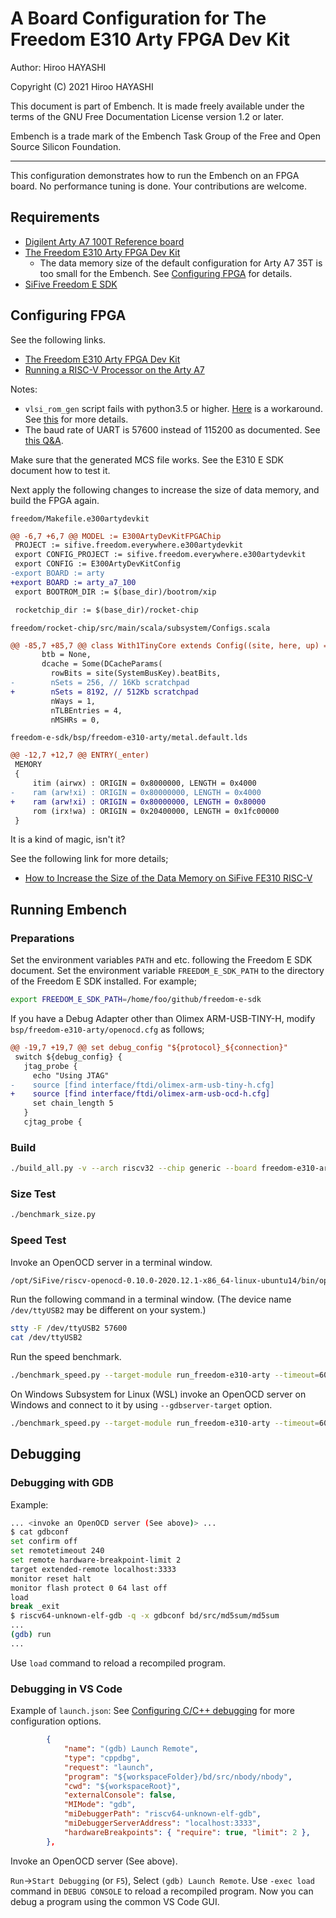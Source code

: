 # A Board Configuration for The Freedom E310 Arty FPGA Dev Kit

Author: Hiroo HAYASHI

Copyright (C) 2021 Hiroo HAYASHI

This document is part of Embench.
It is made freely available under the terms of the GNU Free Documentation
License version 1.2 or later.

Embench is a trade mark of the Embench Task Group of the Free and Open Source
Silicon Foundation.

***

This configuration demonstrates how to run the Embench on an FPGA board.
No performance tuning is done.  Your contributions are welcome.

## Requirements

- [Digilent Arty A7 100T Reference board](https://digilent.com/reference/programmable-logic/arty-a7/start)
- [The Freedom E310 Arty FPGA Dev Kit](https://github.com/sifive/freedom#freedom-e300-arty-fpga-dev-kit)
  - The data memory size of the default configuration for Arty A7 35T is too small for the Embench.
    See [Configuring FPGA](#FPGA) for details.
- [SiFive Freedom E SDK](https://github.com/sifive/freedom-e-sdk)

## Configuring FPGA

See the following links.

- [The Freedom E310 Arty FPGA Dev Kit](https://github.com/sifive/freedom#freedom-e300-arty-fpga-dev-kit)
- [Running a RISC-V Processor on the Arty A7](https://digilent.com/reference/programmable-logic/arty-a7/arty_a7_100_risc_v/start)

Notes:

- `vlsi_rom_gen` script fails with python3.5 or higher.
  [Here](https://github.com/hex-five/multizone-fpga/issues/9) is a workaround.
  See [this](https://github.com/chipsalliance/rocket-chip/issues/1991) for more details.
- The baud rate of UART is 57600 instead of 115200 as documented.
  See [this Q&A](https://forums.sifive.com/t/uploading-to-my-arty-board-not-working/323/21).

Make sure that the generated MCS file works. See the E310 E SDK document how to test it.

Next apply the following changes to increase the size of data memory, and build the FPGA again.

`freedom/Makefile.e300artydevkit`

```diff
@@ -6,7 +6,7 @@ MODEL := E300ArtyDevKitFPGAChip
 PROJECT := sifive.freedom.everywhere.e300artydevkit
 export CONFIG_PROJECT := sifive.freedom.everywhere.e300artydevkit
 export CONFIG := E300ArtyDevKitConfig
-export BOARD := arty
+export BOARD := arty_a7_100
 export BOOTROM_DIR := $(base_dir)/bootrom/xip

 rocketchip_dir := $(base_dir)/rocket-chip
```

`freedom/rocket-chip/src/main/scala/subsystem/Configs.scala`

```diff
@@ -85,7 +85,7 @@ class With1TinyCore extends Config((site, here, up) => {
       btb = None,
       dcache = Some(DCacheParams(
         rowBits = site(SystemBusKey).beatBits,
-        nSets = 256, // 16Kb scratchpad
+        nSets = 8192, // 512Kb scratchpad
         nWays = 1,
         nTLBEntries = 4,
         nMSHRs = 0,
```

`freedom-e-sdk/bsp/freedom-e310-arty/metal.default.lds`

```diff
@@ -12,7 +12,7 @@ ENTRY(_enter)
 MEMORY
 {
     itim (airwx) : ORIGIN = 0x8000000, LENGTH = 0x4000
-    ram (arw!xi) : ORIGIN = 0x80000000, LENGTH = 0x4000
+    ram (arw!xi) : ORIGIN = 0x80000000, LENGTH = 0x80000
     rom (irx!wa) : ORIGIN = 0x20400000, LENGTH = 0x1fc00000
 }

```

It is a kind of magic, isn't it?

See the following link for more details;

- [How to Increase the Size of the Data Memory on SiFive FE310 RISC-V](https://dloghin.medium.com/how-to-increase-the-size-of-the-data-memory-on-sifive-fe310-risc-v-f05df0f50a25)

## Running Embench

### Preparations

Set the environment variables `PATH` and etc. following the Freedom E SDK document.
Set the environment variable `FREEDOM_E_SDK_PATH` to the directory of the Freedom E SDK installed. For example;

```sh
export FREEDOM_E_SDK_PATH=/home/foo/github/freedom-e-sdk
```

If you have a Debug Adapter other than Olimex ARM-USB-TINY-H,
modify `bsp/freedom-e310-arty/openocd.cfg` as follows;

```diff
@@ -19,7 +19,7 @@ set debug_config "${protocol}_${connection}"
 switch ${debug_config} {
   jtag_probe {
     echo "Using JTAG"
-    source [find interface/ftdi/olimex-arm-usb-tiny-h.cfg]
+    source [find interface/ftdi/olimex-arm-usb-ocd-h.cfg]
     set chain_length 5
   }
   cjtag_probe {

```

### Build

```sh
./build_all.py -v --arch riscv32 --chip generic --board freedom-e310-arty --cpu-mhz=32
```

### Size Test

```sh
./benchmark_size.py
```

### Speed Test

Invoke an OpenOCD server in a terminal window.

```sh
/opt/SiFive/riscv-openocd-0.10.0-2020.12.1-x86_64-linux-ubuntu14/bin/openocd -f bsp/freedom-e310-arty/openocd.cfg
```

Run the following command in a terminal window.
(The device name `/dev/ttyUSB2` may be different on your system.)

```sh
stty -F /dev/ttyUSB2 57600
cat /dev/ttyUSB2
```

Run the speed benchmark.

```sh
./benchmark_speed.py --target-module run_freedom-e310-arty --timeout=600
```

On Windows Subsystem for Linux (WSL) invoke an OpenOCD server on Windows
and connect to it by using `--gdbserver-target` option.

```sh
./benchmark_speed.py --target-module run_freedom-e310-arty --timeout=600 --gdbserver-target $(grep -oP "(?<=nameserver ).+" /etc/resolv.conf):3333
```

## Debugging

### Debugging with GDB

Example:

```sh
... <invoke an OpenOCD server (See above)> ...
$ cat gdbconf
set confirm off
set remotetimeout 240
set remote hardware-breakpoint-limit 2
target extended-remote localhost:3333
monitor reset halt
monitor flash protect 0 64 last off
load
break _exit
$ riscv64-unknown-elf-gdb -q -x gdbconf bd/src/md5sum/md5sum
...
(gdb) run
...
```

Use `load` command to reload a recompiled program.

### Debugging in VS Code

Example of `launch.json`:
See [Configuring C/C++ debugging](https://code.visualstudio.com/docs/cpp/launch-json-reference) for more configuration options.

```json
        {
            "name": "(gdb) Launch Remote",
            "type": "cppdbg",
            "request": "launch",
            "program": "${workspaceFolder}/bd/src/nbody/nbody",
            "cwd": "${workspaceRoot}",
            "externalConsole": false,
            "MIMode": "gdb",
            "miDebuggerPath": "riscv64-unknown-elf-gdb",
            "miDebuggerServerAddress": "localhost:3333",
            "hardwareBreakpoints": { "require": true, "limit": 2 },
        },
```

Invoke an OpenOCD server (See above).

`Run`->`Start Debugging` (or `F5`), Select `(gdb) Launch Remote`.
Use `-exec load` command in `DEBUG CONSOLE` to reload a recompiled program.
Now you can debug a program using the common VS Code GUI.
